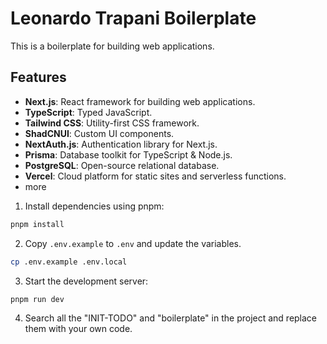 # Leonardo Trapani Boilerplate

This is a boilerplate for building web applications.

## Features

- **Next.js**: React framework for building web applications.
- **TypeScript**: Typed JavaScript.
- **Tailwind CSS**: Utility-first CSS framework.
- **ShadCNUI**: Custom UI components.
- **NextAuth.js**: Authentication library for Next.js.
- **Prisma**: Database toolkit for TypeScript & Node.js.
- **PostgreSQL**: Open-source relational database.
- **Vercel**: Cloud platform for static sites and serverless functions.
- more

1. Install dependencies using pnpm:

```sh
pnpm install
```

2. Copy `.env.example` to `.env` and update the variables.

```sh
cp .env.example .env.local
```

3. Start the development server:

```sh
pnpm run dev
```

4. Search all the "INIT-TODO" and "boilerplate" in the project and replace them with your own code.

